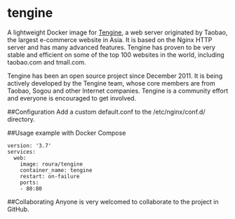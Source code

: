 # tengine
A lightweight Docker image for [Tengine](http://tengine.taobao.org/), a web server originated by Taobao, the largest e-commerce website in Asia. It is based on the Nginx HTTP server and has many advanced features. Tengine has proven to be very stable and efficient on some of the top 100 websites in the world, including taobao.com and tmall.com.

Tengine has been an open source project since December 2011. It is being actively developed by the Tengine team, whose core members are from Taobao, Sogou and other Internet companies. Tengine is a community effort and everyone is encouraged to get involved.

##Configuration
Add a custom default.conf to the /etc/nginx/conf.d/ directory.

##Usage example with Docker Compose
```
version: '3.7'
services:
  web:
    image: roura/tengine
    container_name: tengine
    restart: on-failure
    ports:
    - 80:80
 ```

##Collaborating
Anyone is very welcomed to collaborate to the project in GitHub.
